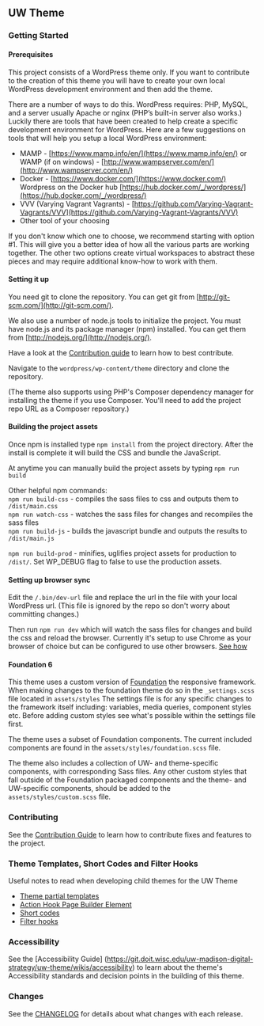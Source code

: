 ## UW Theme



### Getting Started

#### Prerequisites

This project consists of a WordPress theme only. If you want to contribute to the creation of this theme you will have to create your own local WordPress development environment and then add the theme.

There are a number of ways to do this. WordPress requires: PHP, MySQL, and a server usually Apache or nginx (PHP’s built-in server also works.) Luckily there are tools that have been created to help create a specific development environment for WordPress. Here are a few suggestions on tools that will help you setup a local WordPress environment:

* MAMP - [https://www.mamp.info/en/](https://www.mamp.info/en/) or WAMP (if on windows) - [http://www.wampserver.com/en/](http://www.wampserver.com/en/)
* Docker  - [https://www.docker.com/](https://www.docker.com/) Wordpress on the Docker hub [https://hub.docker.com/_/wordpress/](https://hub.docker.com/_/wordpress/)
* VVV (Varying Vagrant Vagrants) - [https://github.com/Varying-Vagrant-Vagrants/VVV](https://github.com/Varying-Vagrant-Vagrants/VVV)
* Other tool of your choosing

If you don't know which one to choose, we recommend starting with option #1. This will give you a better idea of how all the various parts are working together. The other two options create virtual workspaces to abstract these pieces and may require additional know-how to work with them.

#### Setting it up

You need git to clone the repository. You can get git from
[http://git-scm.com/](http://git-scm.com/).

We also use a number of node.js tools to initialize the project. You must have node.js and its package manager (npm) installed.  You can get them from [http://nodejs.org/](http://nodejs.org/).

Have a look at the [Contribution guide](CONTRIBUTING.md) to learn how to best contribute.

Navigate to the `wordpress/wp-content/theme` directory and clone the repository. 

(The theme also supports using PHP's Composer dependency manager for installing the theme if you use Composer. You'll need to add the project repo URL as a Composer repository.)

#### Building the project assets
Once npm is installed type `npm install` from the project directory. After the install is complete it will build the CSS and bundle the JavaScript. 

At anytime you can manually build the project assets by typing `npm run build`

Other helpful npm commands:  
`npm run build-css` - compiles the sass files to css and outputs them to `/dist/main.css`  
`npm run watch-css` - watches the sass files for changes and recompiles the sass files  
`npm run build-js` - builds the javascript bundle and outputs the results to `/dist/main.js`

`npm run build-prod` - minifies, uglifies project assets for production to `/dist/`. Set WP_DEBUG flag to false to use the production assets.

#### Setting up browser sync
Edit the `/.bin/dev-url` file and replace the url in the file with your local WordPress url. (This file is ignored by the repo so don't worry about committing changes.)

Then run `npm run dev` which will watch the sass files for changes and build the css and reload the browser. Currently it's setup to use Chrome as your browser of choice but can be configured to use other browsers. [See how](https://www.browsersync.io/docs/)

#### Foundation 6
This theme uses a custom version of [Foundation](http://foundation.zurb.com/) the responsive framework. When making changes to the foundation theme do so in the `_settings.scss` file located in `assets/styles` The settings file is for any specific changes to the framework itself including: variables, media queries, component styles etc. Before adding custom styles see what's possible within the settings file first.

The theme uses a subset of Foundation components. The current included components are found in the `assets/styles/foundation.scss` file.

The theme also includes a collection of UW- and theme-specific components, with corresponding Sass files. Any other custom styles that fall outside of the Foundation packaged components and the theme- and UW-specific components, should be added to the `assets/styles/custom.scss` file.

### Contributing

See the [Contribution Guide](CONTRIBUTING.md) to learn how to contribute fixes and features to the project.

### Theme Templates, Short Codes and Filter Hooks

Useful notes to read when developing child themes for the UW Theme

* [Theme partial templates](https://git.doit.wisc.edu/uw-madison-digital-strategy/uw-theme/wikis/partial-templates)
* [Action Hook Page Builder Element](https://git.doit.wisc.edu/uw-madison-digital-strategy/uw-theme/wikis/action-hook-page-element)
* [Short codes](https://git.doit.wisc.edu/uw-madison-digital-strategy/uw-theme/wikis/short-codes)
* [Filter hooks](https://git.doit.wisc.edu/uw-madison-digital-strategy/uw-theme/wikis/filter-hooks)

### Accessibility
See the [Accessibility Guide] (https://git.doit.wisc.edu/uw-madison-digital-strategy/uw-theme/wikis/accessibility) to learn about the theme's Accessibility standards and decision points in the building of this theme.

### Changes
See the [CHANGELOG](CHANGELOG.md) for details about what changes with each release.
